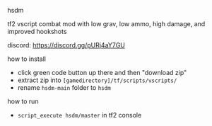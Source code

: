 hsdm

tf2 vscript combat mod with low grav, low ammo, high damage, and improved hookshots

discord: https://discord.gg/pURj4aY7GU

how to install
- click green code button up there and then "download zip"
- extract zip into `[gamedirectory]/tf/scripts/vscripts/`
- rename `hsdm-main` folder to `hsdm`

how to run
- `script_execute hsdm/master` in tf2 console
